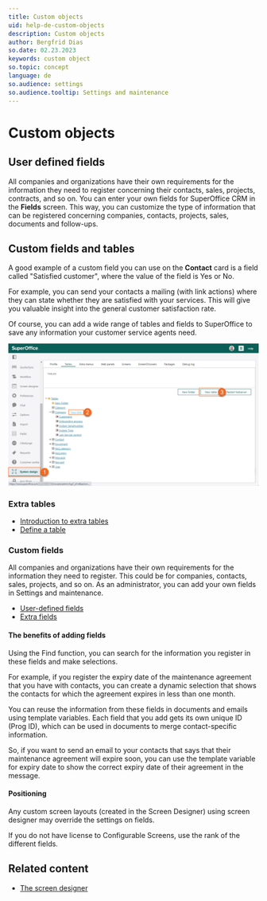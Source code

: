 ```yaml
---
title: Custom objects
uid: help-de-custom-objects
description: Custom objects
author: Bergfrid Dias
so.date: 02.23.2023
keywords: custom object
so.topic: concept
language: de
so.audience: settings
so.audience.tooltip: Settings and maintenance
---
```


# Custom objects

## User defined fields

All companies and organizations have their own requirements for the information they need to register concerning their contacts, sales, projects, contracts, and so on. You can enter your own fields for SuperOffice CRM in the **Fields** screen. This way, you can customize the type of information that can be registered concerning companies, contacts, projects, sales, documents and follow-ups.

## Custom fields and tables

A good example of a custom field you can use on the **Contact** card is a field called "Satisfied customer", where the value of the field is Yes or No.

For example, you can send your contacts a mailing (with link actions) where they can state whether they are satisfied with your services. This will give you valuable insight into the general customer satisfaction rate.

Of course, you can add a wide range of tables and fields to SuperOffice to save any information your customer service agents need.

![In the Tables screen, you can either choose to (a) create an extra field or (b) create a new table -screenshot][img1]

### Extra tables

* [Introduction to extra tables][3]
* [Define a table][4]

### Custom fields

All companies and organizations have their own requirements for the information they need to register. This could be for companies, contacts, sales, projects, and so on. As an administrator, you can add your own fields in Settings and maintenance.

* [User-defined fields][1]
* [Extra fields][2]

#### The benefits of adding fields

Using the Find function, you can search for the information you register in these fields and make selections.

For example, if you register the expiry date of the maintenance agreement that you have with contacts, you can create a dynamic selection that shows the contacts for which the agreement expires in less than one month.

You can reuse the information from these fields in documents and emails using template variables. Each field that you add gets its own unique ID (Prog ID), which can be used in documents to merge contact-specific information.

So, if you want to send an email to your contacts that says that their maintenance agreement will expire soon, you can use the template variable for expiry date to show the correct expiry date of their agreement in the message.

#### Positioning

Any custom screen layouts (created in the Screen Designer) using screen designer may override the settings on fields.

If you do not have license to Configurable Screens, use the rank of the different fields.

## Related content

* [The screen designer][5]

<!-- Referenced links -->
[1]: udef/index.md
[2]: extra-field/create.md
[3]: extra-table/index.md
[4]: extra-table/create.md
[5]: ../../ui/screen-designer/learn/index.md

<!-- Referenced images -->
[img1]: media/create-extra-tables-and-fields.png


